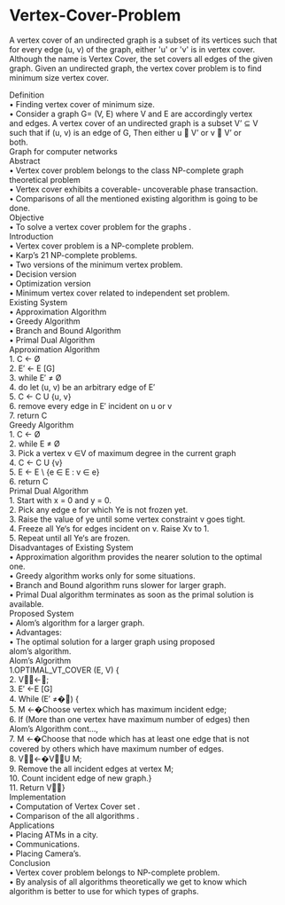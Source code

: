 # Vertex-Cover-Problem
A vertex cover of an undirected graph is a subset of its vertices such that for every edge (u, v) of the graph, either 'u' or 'v' is in vertex cover. Although the name is Vertex Cover, the set covers all edges of the given graph. Given an undirected graph, the vertex cover problem is to find minimum size vertex cover.
<!DOCTYPE html>
<!-- Created by pdf2htmlEX (https://github.com/coolwanglu/pdf2htmlex) -->
<html xmlns="http://www.w3.org/1999/xhtml">
<head>
<meta charset="utf-8"/>

<meta http-equiv="X-UA-Compatible" content="IE=edge,chrome=1"/>
<link rel="stylesheet" href="base.min.css"/>
<link rel="stylesheet" href="fancy.min.css"/>
<link rel="stylesheet" href="main.css"/>
<script src="compatibility.min.js"></script>
<script src="theViewer.min.js"></script>
<script>
try{
theViewer.defaultViewer = new theViewer.Viewer({});
}catch(e){}
</script>
<title></title>
</head>
<body>
<div id="sidebar">
<div id="outline">
</div>
</div>
<div id="page-container">
<div id="pf1" class="pf w0 h0" data-page-no="1"><div class="pc pc1 w0 h0"><img class="bi x0 y0 w0 h0" alt="" src="bg1.png"/><div class="t m0 x1 h1 y1 ff1 fs0 fc0 sc0 ls0 ws0">Definition </div><div class="t m0 x2 h2 y2 ff2 fs1 fc0 sc0 ls0 ws0">•<span class="_ _0"> </span><span class="ff1 fs2">Finding vertex cover of minimum size.</span></div><div class="t m0 x2 h2 y3 ff2 fs1 fc0 sc0 ls0 ws0">•<span class="_ _0"> </span><span class="ff1 fs2">Consider a graph G= (V, E) where V and E are accordingly vertex </span></div><div class="t m0 x3 h3 y4 ff1 fs2 fc0 sc0 ls0 ws0">and edges. A vertex cover of an undirected graph is a subset V’ <span class="_ _1"></span><span class="ff3">⊆</span> V </div><div class="t m0 x3 h4 y5 ff1 fs2 fc0 sc0 ls0 ws0">such that if (u, v) is an edge of G, Then either   u <span class="_ _1"></span><span class="ff4"></span> V’ or v <span class="ff4"></span> V’ or </div><div class="t m0 x3 h4 y6 ff1 fs2 fc0 sc0 ls0 ws0">both.</div><div class="t m0 x4 h5 y7 ff5 fs3 fc0 sc0 ls0 ws0">Graph for computer networks</div></div><div class="pi" data-data='{"ctm":[1.000000,0.000000,0.000000,1.000000,0.000000,0.000000]}'></div></div>
<div id="pf2" class="pf w0 h0" data-page-no="2"><div class="pc pc2 w0 h0"><img class="bi x0 y0 w0 h0" alt="" src="bg2.png"/><div class="t m0 x5 h1 y1 ff1 fs0 fc0 sc0 ls0 ws0">Abstract </div><div class="t m0 x2 h2 y8 ff2 fs1 fc0 sc0 ls0 ws0">•<span class="_ _0"> </span><span class="ff1 fs2">Vertex cover problem belongs to the class NP-complete graph </span></div><div class="t m0 x3 h4 y9 ff1 fs2 fc0 sc0 ls0 ws0">theoretical problem</div><div class="t m0 x2 h2 ya ff2 fs1 fc0 sc0 ls0 ws0">•<span class="_ _0"> </span><span class="ff1 fs2">Vertex cover exhibits a coverable- uncoverable phase transaction.</span></div><div class="t m0 x2 h2 yb ff2 fs1 fc0 sc0 ls0 ws0">•<span class="_ _0"> </span><span class="ff1 fs2">Comparisons of all the mentioned existing algorithm is going to be </span></div><div class="t m0 x3 h4 yc ff1 fs2 fc0 sc0 ls0 ws0">done.</div></div><div class="pi" data-data='{"ctm":[1.000000,0.000000,0.000000,1.000000,0.000000,0.000000]}'></div></div>
<div id="pf3" class="pf w0 h0" data-page-no="3"><div class="pc pc3 w0 h0"><img class="bi x0 y0 w0 h0" alt="" src="bg3.png"/><div class="t m0 x6 h1 yd ff1 fs0 fc0 sc0 ls0 ws0">Objective </div><div class="t m0 x2 h2 ye ff2 fs1 fc0 sc0 ls0 ws0">•<span class="_ _0"> </span><span class="ff1 fs2">To solve a vertex cover problem for the graphs .</span></div></div><div class="pi" data-data='{"ctm":[1.000000,0.000000,0.000000,1.000000,0.000000,0.000000]}'></div></div>
<div id="pf4" class="pf w0 h0" data-page-no="4"><div class="pc pc4 w0 h0"><img class="bi x0 y0 w0 h0" alt="" src="bg4.png"/><div class="t m0 x7 h1 y1 ff1 fs0 fc0 sc0 ls0 ws0">Introduction</div><div class="t m0 x2 h2 y8 ff2 fs1 fc0 sc0 ls0 ws0">•<span class="_ _0"> </span><span class="ff1 fs2">Vertex cover problem is a NP-complete problem.</span></div><div class="t m0 x2 h2 yf ff2 fs1 fc0 sc0 ls0 ws0">•<span class="_ _0"> </span><span class="ff1 fs2">Karp’s 21 NP-complete problems.</span></div><div class="t m0 x2 h2 y10 ff2 fs1 fc0 sc0 ls0 ws0">•<span class="_ _0"> </span><span class="ff1 fs2">Two  versions of the minimum vertex problem.</span></div><div class="t m0 x8 h2 y11 ff2 fs1 fc0 sc0 ls0 ws0">•<span class="_ _2"> </span><span class="ff1 fs2">Decision version</span></div><div class="t m0 x8 h2 y12 ff2 fs1 fc0 sc0 ls0 ws0">•<span class="_ _2"> </span><span class="ff1 fs2">Optimization version</span></div><div class="t m0 x2 h2 y13 ff2 fs1 fc0 sc0 ls0 ws0">•<span class="_ _0"> </span><span class="ff1 fs2">Minimum vertex cover related to independent  set problem.</span></div></div><div class="pi" data-data='{"ctm":[1.000000,0.000000,0.000000,1.000000,0.000000,0.000000]}'></div></div>
<div id="pf5" class="pf w0 h0" data-page-no="5"><div class="pc pc5 w0 h0"><img class="bi x0 y0 w0 h0" alt="" src="bg5.png"/><div class="t m0 x9 h1 y1 ff1 fs0 fc0 sc0 ls0 ws0">Existing System</div><div class="t m0 x2 h2 y8 ff2 fs1 fc0 sc0 ls0 ws0">•<span class="_ _0"> </span><span class="ff1 fs2">Approximation Algorithm</span></div><div class="t m0 x2 h2 yf ff2 fs1 fc0 sc0 ls0 ws0">•<span class="_ _0"> </span><span class="ff1 fs2">Greedy Algorithm</span></div><div class="t m0 x2 h2 y10 ff2 fs1 fc0 sc0 ls0 ws0">•<span class="_ _0"> </span><span class="ff1 fs2">Branch and Bound Algorithm</span></div><div class="t m0 x2 h2 y14 ff2 fs1 fc0 sc0 ls0 ws0">•<span class="_ _0"> </span><span class="ff1 fs2">Primal Dual Algorithm</span></div></div><div class="pi" data-data='{"ctm":[1.000000,0.000000,0.000000,1.000000,0.000000,0.000000]}'></div></div>
<div id="pf6" class="pf w0 h0" data-page-no="6"><div class="pc pc6 w0 h0"><img class="bi x0 y0 w0 h0" alt="" src="bg6.png"/><div class="t m0 xa h1 y15 ff1 fs0 fc0 sc0 ls0 ws0">Approximation Algorithm</div><div class="t m0 xb h4 y16 ff1 fs2 fc0 sc0 ls0 ws0">1. C ← Ø</div><div class="t m0 xb h4 y17 ff1 fs2 fc0 sc0 ls0 ws0">2. E′ ← E [G]</div><div class="t m0 xb h4 y18 ff1 fs2 fc0 sc0 ls0 ws0">3. <span class="ff5">while E′ ≠ Ø</span></div><div class="t m0 xb h4 y19 ff1 fs2 fc0 sc0 ls0 ws0">4. <span class="ff5">do let (u, v) be an arbitrary edge of E′</span></div><div class="t m0 xb h4 y1a ff1 fs2 fc0 sc0 ls0 ws0">5. C ← C U {u, v}</div><div class="t m0 xb h4 y1b ff1 fs2 fc0 sc0 ls0 ws0">6. remove every edge in E′ incident on u or v</div><div class="t m0 xb h4 y1c ff1 fs2 fc0 sc0 ls0 ws0">7. <span class="ff5">return C</span></div></div><div class="pi" data-data='{"ctm":[1.000000,0.000000,0.000000,1.000000,0.000000,0.000000]}'></div></div>
<div id="pf7" class="pf w0 h0" data-page-no="7"><div class="pc pc7 w0 h0"><img class="bi x0 y0 w0 h0" alt="" src="bg7.png"/><div class="t m0 xc h1 y1d ff1 fs0 fc0 sc0 ls0 ws0">Greedy Algorithm</div><div class="t m0 xd h6 y1e ff1 fs1 fc0 sc0 ls0 ws0">1.<span class="_ _0"> </span><span class="fs2">C ← Ø</span></div><div class="t m0 xd h7 y1f ff5 fs1 fc0 sc0 ls0 ws0">2.<span class="_ _0"> </span><span class="fs2">while E ≠ Ø</span></div><div class="t m0 xd h3 y20 ff1 fs1 fc0 sc0 ls0 ws0">3.<span class="_ _0"> </span><span class="fs2">Pick a vertex v <span class="ff3">∈</span>V of maximum degree in the current graph</span></div><div class="t m0 xd h6 y21 ff1 fs1 fc0 sc0 ls0 ws0">4.<span class="_ _0"> </span><span class="fs2">C ← C U {v}</span></div><div class="t m0 xd h3 y22 ff1 fs1 fc0 sc0 ls0 ws0">5.<span class="_ _0"> </span><span class="fs2">E ← E \ {e <span class="ff3">∈</span> E : v <span class="ff3">∈</span> e}</span></div><div class="t m0 xd h4 y23 ff1 fs2 fc0 sc0 ls0 ws0">6.  <span class="ff5">return C</span></div></div><div class="pi" data-data='{"ctm":[1.000000,0.000000,0.000000,1.000000,0.000000,0.000000]}'></div></div>
<div id="pf8" class="pf w0 h0" data-page-no="8"><div class="pc pc8 w0 h0"><img class="bi x0 y0 w0 h0" alt="" src="bg8.png"/><div class="t m0 xe h1 y1d ff1 fs0 fc0 sc0 ls0 ws0">Primal Dual Algorithm</div><div class="t m0 x2 h4 y24 ff1 fs2 fc0 sc0 ls0 ws0">1. Start with x = 0 and y = 0.</div><div class="t m0 x2 h4 y25 ff1 fs2 fc0 sc0 ls0 ws0">2. Pick any edge <span class="ff5">e</span> for which <span class="ff5">Ye</span> is not frozen yet.</div><div class="t m0 x2 h4 y26 ff1 fs2 fc0 sc0 ls0 ws0">3. Raise the value of ye until some vertex constraint <span class="_ _1"></span><span class="ff5">v</span> goes tight.</div><div class="t m0 x2 h4 y27 ff1 fs2 fc0 sc0 ls0 ws0">4. Freeze all <span class="ff5">Ye</span>‘s for edges incident on <span class="_ _1"></span><span class="ff5">v</span>. Raise <span class="ff5">Xv</span> to 1.</div><div class="t m0 x2 h4 y28 ff1 fs2 fc0 sc0 ls0 ws0">5.  Repeat until all <span class="ff5">Ye</span>‘s are frozen.</div></div><div class="pi" data-data='{"ctm":[1.000000,0.000000,0.000000,1.000000,0.000000,0.000000]}'></div></div>
<div id="pf9" class="pf w0 h0" data-page-no="9"><div class="pc pc9 w0 h0"><img class="bi x0 y0 w0 h0" alt="" src="bg9.png"/><div class="t m0 xf h1 y1 ff1 fs0 fc0 sc0 ls0 ws0">Disadvantages of Existing System</div><div class="t m0 x2 h2 y29 ff2 fs1 fc0 sc0 ls0 ws0">•<span class="_ _0"> </span><span class="ff1 fs2">Approximation algorithm provides the nearer solution to the optimal </span></div><div class="t m0 x3 h4 y2a ff1 fs2 fc0 sc0 ls0 ws0">one.</div><div class="t m0 x2 h2 y2b ff2 fs1 fc0 sc0 ls0 ws0">•<span class="_ _0"> </span><span class="ff1 fs2">Greedy algorithm works only for some situations.</span></div><div class="t m0 x2 h2 y2c ff2 fs1 fc0 sc0 ls0 ws0">•<span class="_ _0"> </span><span class="ff1 fs2">Branch and Bound algorithm runs slower for larger graph.</span></div><div class="t m0 x2 h2 y2d ff2 fs1 fc0 sc0 ls0 ws0">•<span class="_ _0"> </span><span class="ff1 fs2">Primal Dual algorithm terminates as soon as the primal solution is </span></div><div class="t m0 x3 h4 y2e ff1 fs2 fc0 sc0 ls0 ws0">available.</div></div><div class="pi" data-data='{"ctm":[1.000000,0.000000,0.000000,1.000000,0.000000,0.000000]}'></div></div>
<div id="pfa" class="pf w0 h0" data-page-no="a"><div class="pc pca w0 h0"><img class="bi x0 y0 w0 h0" alt="" src="bga.png"/><div class="t m0 x10 h8 y2f ff1 fs4 fc0 sc0 ls0 ws0">Proposed System</div><div class="t m0 x2 h9 y30 ff2 fs5 fc0 sc0 ls0 ws0">•<span class="_ _3"> </span><span class="ff1 fs6"> Alom’s algorithm for a larger graph.</span></div><div class="t m0 x2 h9 y31 ff2 fs5 fc0 sc0 ls0 ws0">•<span class="_ _3"> </span><span class="ff1 fs6">Advantages:</span></div><div class="t m0 x8 h9 y32 ff2 fs5 fc0 sc0 ls0 ws0">•<span class="_ _4"> </span><span class="ff1 fs6">The optimal solution for a larger graph using proposed </span></div><div class="t m0 x11 ha y33 ff1 fs6 fc0 sc0 ls0 ws0">alom’s algorithm.</div></div><div class="pi" data-data='{"ctm":[1.000000,0.000000,0.000000,1.000000,0.000000,0.000000]}'></div></div>
<div id="pfb" class="pf w0 h0" data-page-no="b"><div class="pc pcb w0 h0"><img class="bi x0 y0 w0 h0" alt="" src="bgb.png"/><div class="t m0 x12 h1 y34 ff1 fs0 fc0 sc0 ls0 ws0">Alom’s Algorithm</div><div class="t m0 x2 h4 y35 ff1 fs2 fc0 sc0 ls0 ws0">1.OPTIMAL_VT_COVER (E, V) {</div><div class="t m0 x2 hb y36 ff1 fs2 fc0 sc0 ls0 ws0">2. V<span class="ff4"><span class="ff6">←</span></span>;</div><div class="t m0 x2 h4 y37 ff1 fs2 fc0 sc0 ls0 ws0">3. E′ ←E [G]</div><div class="t m0 x2 hb y38 ff1 fs2 fc0 sc0 ls0 ws0">4. While (E′ <span class="ff6">≠�<span class="ff4"></span></span>) {</div><div class="t m0 x2 hb y39 ff1 fs2 fc0 sc0 ls0 ws0">5. M <span class="ff6">←�</span>Choose vertex which has maximum incident edge;</div><div class="t m0 x2 h4 y3a ff1 fs2 fc0 sc0 ls0 ws0">6. If (More than one vertex have maximum number of edges) then</div></div><div class="pi" data-data='{"ctm":[1.000000,0.000000,0.000000,1.000000,0.000000,0.000000]}'></div></div>
<div id="pfc" class="pf w0 h0" data-page-no="c"><div class="pc pcc w0 h0"><img class="bi x0 y0 w0 h0" alt="" src="bgc.png"/><div class="t m0 x13 h1 y1d ff1 fs0 fc0 sc0 ls0 ws0">Alom’s Algorithm cont…,</div><div class="t m0 x2 h6 y24 ff1 fs1 fc0 sc0 ls0 ws0">7.<span class="_ _0"> </span><span class="fs2">M <span class="ff6">←�</span>Choose that node which has at least one edge that is not </span></div><div class="t m0 x14 h4 y3b ff1 fs2 fc0 sc0 ls0 ws0">covered by others which have maximum number of edges.</div><div class="t m0 x2 h6 y3c ff1 fs1 fc0 sc0 ls0 ws0">8.<span class="_ _0"> </span><span class="fs2">V<span class="ff4"><span class="ff6">←�</span></span>V<span class="ff4"></span>U M;</span></div><div class="t m0 x2 h6 y3d ff1 fs1 fc0 sc0 ls0 ws0">9.<span class="_ _0"> </span><span class="fs2">Remove the all incident edges at vertex M;</span></div><div class="t m0 x2 h4 y3e ff1 fs2 fc0 sc0 ls0 ws0">10. Count incident edge of new graph.}</div><div class="t m0 x2 h4 y3f ff1 fs2 fc0 sc0 ls0 ws0">11. Return V<span class="ff4"></span>}</div></div><div class="pi" data-data='{"ctm":[1.000000,0.000000,0.000000,1.000000,0.000000,0.000000]}'></div></div>
<div id="pfd" class="pf w0 h0" data-page-no="d"><div class="pc pcd w0 h0"><img class="bi x0 y0 w0 h0" alt="" src="bgd.png"/><div class="t m0 x15 h1 y40 ff1 fs0 fc0 sc0 ls0 ws0">Implementation</div><div class="t m0 x16 h2 y41 ff2 fs1 fc0 sc0 ls0 ws0">•<span class="_ _0"> </span><span class="ff1 fs2">Computation of Vertex Cover set .</span></div><div class="t m0 x16 h2 y42 ff2 fs1 fc0 sc0 ls0 ws0">•<span class="_ _0"> </span><span class="ff1 fs2">Comparison of the all algorithms .</span></div></div><div class="pi" data-data='{"ctm":[1.000000,0.000000,0.000000,1.000000,0.000000,0.000000]}'></div></div>
<div id="pfe" class="pf w0 h0" data-page-no="e"><div class="pc pce w0 h0"><img class="bi x0 y0 w0 h0" alt="" src="bge.png"/><div class="t m0 x17 h1 y1 ff1 fs0 fc0 sc0 ls0 ws0">Applications </div><div class="t m0 x2 h2 ye ff2 fs1 fc0 sc0 ls0 ws0">•<span class="_ _0"> </span><span class="ff1 fs2">Placing ATMs in a city.</span></div><div class="t m0 x2 h2 y43 ff2 fs1 fc0 sc0 ls0 ws0">•<span class="_ _0"> </span><span class="ff1 fs2">Communications.</span></div><div class="t m0 x2 h2 y44 ff2 fs1 fc0 sc0 ls0 ws0">•<span class="_ _0"> </span><span class="ff1 fs2">Placing Camera’s.</span></div></div><div class="pi" data-data='{"ctm":[1.000000,0.000000,0.000000,1.000000,0.000000,0.000000]}'></div></div>
<div id="pff" class="pf w0 h0" data-page-no="f"><div class="pc pcf w0 h0"><img class="bi x0 y0 w0 h0" alt="" src="bgf.png"/><div class="t m0 x18 h1 y1 ff1 fs0 fc0 sc0 ls0 ws0">Conclusion </div><div class="t m0 x2 h2 ye ff2 fs1 fc0 sc0 ls0 ws0">•<span class="_ _0"> </span><span class="ff1 fs2">Vertex cover problem belongs to NP-complete problem.</span></div><div class="t m0 x2 h2 y43 ff2 fs1 fc0 sc0 ls0 ws0">•<span class="_ _0"> </span><span class="ff1 fs2">By analysis of all algorithms theoretically we get to know which </span></div><div class="t m0 x3 h4 y45 ff1 fs2 fc0 sc0 ls0 ws0">algorithm is better to use for which types of graphs.</div></div><div class="pi" data-data='{"ctm":[1.000000,0.000000,0.000000,1.000000,0.000000,0.000000]}'></div></div>
</div>
<div class="loading-indicator">

</div>
</body>
</html>
